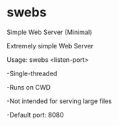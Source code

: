# swebs
Simple Web Server (Minimal)

Extremely simple Web Server

Usage: swebs \<listen-port>

-Single-threaded

-Runs on CWD

-Not intended for serving large files

-Default port: 8080
